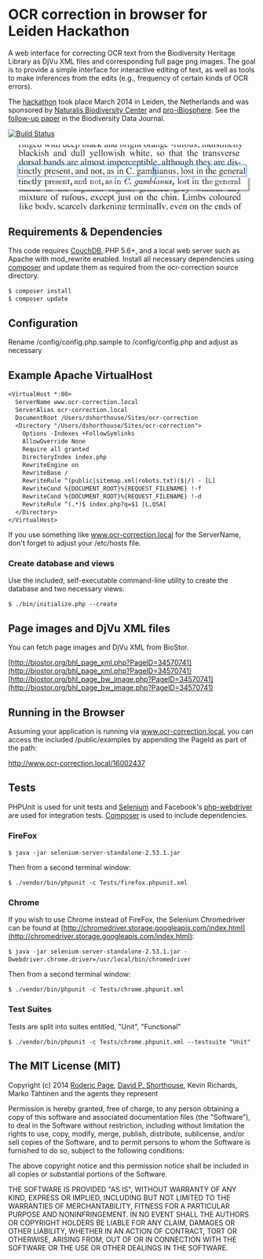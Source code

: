 OCR correction in browser for Leiden Hackathon
==============================================

A web interface for correcting OCR text from the Biodiversity Heritage Library as DjVu XML files and corresponding full page png images. The goal is to provide a simple interface for interactive editing of text, as well as tools to make inferences from the edits (e.g., frequency of certain kinds of OCR errors).

The [hackathon](http://www.naturalis.nl/en/news/bioinformatics/hackathon-nutshell/) took place March 2014 in Leiden, the Netherlands and was sponsored by [Naturalis Biodiversity Center](http://www.naturalis.nl/) and [pro-iBiosphere](http://www.pro-ibiosphere.eu/). See the [follow-up paper](http://doi.org/10.3897/BDJ.2.e1125) in the Biodiversity Data Journal.

[![Build Status](https://secure.travis-ci.org/dshorthouse/ocr-correction.png?branch=master)](http://travis-ci.org/dshorthouse/ocr-correction)

![OCR Correction](public/img/screenshot.png)

## Requirements & Dependencies

This code requires [CouchDB](http://couchdb.apache.org), PHP 5.6+, and a local web server such as Apache with mod\_rewrite enabled. Install all necessary dependencies using [composer](https://getcomposer.org) and update them as required from the ocr-correction source directory.

    $ composer install
    $ composer update

## Configuration

Rename /config/config.php.sample to /config/config.php and adjust as necessary

Example Apache VirtualHost
--------------------------

    <VirtualHost *:80>
      ServerName www.ocr-correction.local
      ServerAlias ocr-correction.local
      DocumentRoot /Users/dshorthouse/Sites/ocr-correction
      <Directory "/Users/dshorthouse/Sites/ocr-correction">
        Options -Indexes +FollowSymlinks
        AllowOverride None
        Require all granted
        DirectoryIndex index.php
        RewriteEngine on
        RewriteBase /
        RewriteRule ^(public|sitemap.xml|robots.txt)($|/) - [L]
        RewriteCond %{DOCUMENT_ROOT}%{REQUEST_FILENAME} !-f
        RewriteCond %{DOCUMENT_ROOT}%{REQUEST_FILENAME} !-d
        RewriteRule ^(.*)$ index.php?q=$1 [L,QSA]
      </Directory>
    </VirtualHost>

If you use something like www.ocr-correction.local for the ServerName, don't forget to adjust your /etc/hosts file.

### Create database and views

Use the included, self-executable command-line utility to create the database and two necessary views:

    $ ./bin/initialize.php --create

## Page images and DjVu XML files

You can fetch page images and DjVu XML from BioStor.

[http://biostor.org/bhl_page_xml.php?PageID=34570741](http://biostor.org/bhl_page_xml.php?PageID=34570741)  
[http://biostor.org/bhl_page_bw_image.php?PageID=34570741](http://biostor.org/bhl_page_bw_image.php?PageID=34570741)

## Running in the Browser

Assuming your application is running via www.ocr-correction.local, you can access the included /public/examples by appending the PageId as part of the path:

http://www.ocr-correction.local/16002437

## Tests

PHPUnit is used for unit tests and [Selenium](http://selenium-release.storage.googleapis.com/index.html?path=2.53/) and Facebook's [php-webdriver](https://github.com/facebook/php-webdriver) are used for integration tests. [Composer](https://getcomposer.org/) is used to include dependencies.


### FireFox

    $ java -jar selenium-server-standalone-2.53.1.jar

Then from a second terminal window:

    $ ./vendor/bin/phpunit -c Tests/firefox.phpunit.xml

### Chrome

If you wish to use Chrome instead of FireFox, the Selenium Chromedriver can be found at [http://chromedriver.storage.googleapis.com/index.html](http://chromedriver.storage.googleapis.com/index.html):

    $ java -jar selenium-server-standalone-2.53.1.jar -Dwebdriver.chrome.driver=/usr/local/bin/chromedriver

Then from a second terminal window:

    $ ./vendor/bin/phpunit -c Tests/chrome.phpunit.xml

### Test Suites

Tests are split into suites entitled, "Unit", "Functional"

    $ ./vendor/bin/phpunit -c Tests/chrome.phpunit.xml --testsuite "Unit"

## The MIT License (MIT)

Copyright (c) 2014
[Roderic Page](https://github.com/rdmpage), [David P. Shorthouse](https://github.com/dshorthouse), Kevin Richards, Marko Tähtinen and the agents they represent

Permission is hereby granted, free of charge, to any person obtaining a copy
of this software and associated documentation files (the "Software"), to deal
in the Software without restriction, including without limitation the rights
to use, copy, modify, merge, publish, distribute, sublicense, and/or sell
copies of the Software, and to permit persons to whom the Software is
furnished to do so, subject to the following conditions:

The above copyright notice and this permission notice shall be included in
all copies or substantial portions of the Software.

THE SOFTWARE IS PROVIDED "AS IS", WITHOUT WARRANTY OF ANY KIND, EXPRESS OR
IMPLIED, INCLUDING BUT NOT LIMITED TO THE WARRANTIES OF MERCHANTABILITY,
FITNESS FOR A PARTICULAR PURPOSE AND NONINFRINGEMENT. IN NO EVENT SHALL THE
AUTHORS OR COPYRIGHT HOLDERS BE LIABLE FOR ANY CLAIM, DAMAGES OR OTHER
LIABILITY, WHETHER IN AN ACTION OF CONTRACT, TORT OR OTHERWISE, ARISING FROM,
OUT OF OR IN CONNECTION WITH THE SOFTWARE OR THE USE OR OTHER DEALINGS IN
THE SOFTWARE.